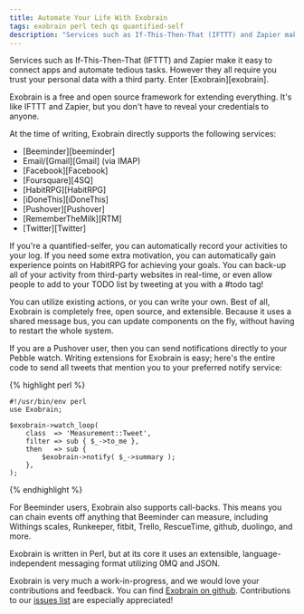 ```yaml
---
title: Automate Your Life With Exobrain
tags: exobrain perl tech qs quantified-self
description: "Services such as If-This-Then-That (IFTTT) and Zapier make it easy to connect apps and automate tedious tasks. However they require you trust your data with a third party. Enter Exobrain."
---
```


Services such as If-This-Then-That (IFTTT) and Zapier make it easy
to connect apps and automate tedious tasks. However they all require
you trust your personal data with a third party. Enter [Exobrain][exobrain].

<!--more-->

Exobrain is a free and open source framework for extending
everything. It's like IFTTT and Zapier, but you don't have to reveal your
credentials to anyone.

At the time of writing, Exobrain directly supports the following
services:

* [Beeminder][beeminder]
* Email/[Gmail][Gmail] (via IMAP)
* [Facebook][Facebook]
* [Foursquare][4SQ]
* [HabitRPG][HabitRPG]
* [iDoneThis][iDoneThis]
* [Pushover][Pushover]
* [RememberTheMilk][RTM]
* [Twitter][Twitter]

If you're a quantified-selfer, you can automatically record your
activities to your log. If you need some extra motivation, you
can automatically gain experience points on HabitRPG for achieving
your goals. You can back-up all of your activity from third-party
websites in real-time, or even allow people to add to your TODO
list by tweeting at you with a #todo tag!

You can utilize existing actions, or you can write your own.
Best of all, Exobrain is completely free, open source, and
extensible. Because it uses a shared message bus, you can
update components on the fly, without having to restart
the whole system.

If you are a Pushover user, then you can send notifications
directly to your Pebble watch. Writing extensions for
Exobrain is easy; here's the entire code to send all tweets
that mention you to your preferred notify service:

{% highlight perl %}

    #!/usr/bin/env perl
    use Exobrain;

    $exobrain->watch_loop(
        class  => 'Measurement::Tweet',
        filter => sub { $_->to_me },
        then   => sub {
            $exobrain->notify( $_->summary );
        },
    );

{% endhighlight %}

For Beeminder users, Exobrain also supports call-backs. This
means you can chain events off anything that Beeminder can measure,
including Withings scales, Runkeeper, fitbit, Trello, RescueTime,
github, duolingo, and more.

Exobrain is written in Perl, but at its core it uses an extensible,
language-independent messaging format utilizing 0MQ and JSON.

Exobrain is very much a work-in-progress, and we would love your
contributions and feedback. You can find
[Exobrain on github](https://github.com/pjf/exobrain). Contributions
to our [issues list](https://github.com/pjf/exobrain/issues) are
especially appreciated!
